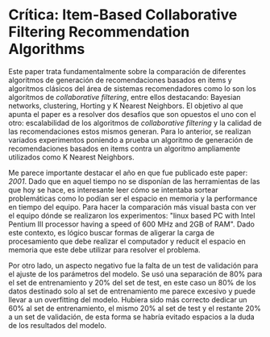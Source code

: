 # Crítica: Item-Based Collaborative Filtering Recommendation Algorithms

Este paper trata fundamentalmente sobre la comparación de diferentes algoritmos de generación de recomendaciones basados
en items y algoritmos clásicos del área de sistemas recomendadores como lo son los algoritmos de _collaborative filtering_, entre
ellos destacando: Bayesian networks, clustering, Horting y K Nearest Neighbors. El objetivo al que apunta el paper es a resolver dos desafíos que son
opuestos el uno con el otro: escalabilidad de los algoritmos de _collaborative filtering_ y la calidad de las recomendaciones
 estos mismos generan. Para lo anterior, se realizan variados experimentos poniendo a prueba un algoritmo de generación de recomendaciones basados
 en items contra  un algoritmo ampliamente utilizados como K Nearest Neighbors.

Me parece importante destacar el año en que fue publicado este paper: *2001*. Dado que en aquel tiempo no se disponían de las herramientas de las que hoy se hace,
es interesante leer cómo se intentaba sortear problemáticas como lo podían ser el espacio en memoria y la performance en tiempo del equipo. Para hacer la
comparación más visual basta con ver el equipo dónde se realizaron los experimentos: "linux based PC with Intel Pentium III processor having a speed of 600 MHz
and 2GB of RAM". Dado este contexto, es lógico buscar formas de aligerar la carga de procesamiento que debe realizar el computador y reducit el espacio en memoria
que este debe utilizar para resolver el problema.

Por otro lado, un aspecto negativo fue la falta de un test de validación para el ajuste de los parámetros del modelo. Se usó una separación de 80% para el set
de entrenamiento y 20% del set de test, en este caso un 80% de los datos destinado solo al set de entrenamiento me parece excesivo y puede llevar a un overfitting
del modelo. Hubiera sido más correcto dedicar un 60% al set de entrenamiento, el mismo 20% al set de test y el restante 20% a un set de validación, de esta forma
se habría evitado espacios a la duda de los resultados del modelo.

